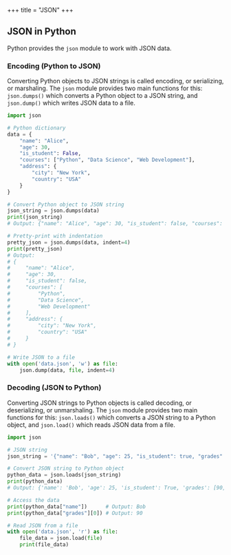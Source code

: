 +++
title = "JSON"
+++

## JSON in Python

Python provides the `json` module to work with JSON data.

### Encoding (Python to JSON)

Converting Python objects to JSON strings is called encoding, or serializing, or marshaling. The `json` module provides two main functions for this: `json.dumps()` which converts a Python object to a JSON string, and `json.dump()` which writes JSON data to a file.

```python
import json

# Python dictionary
data = {
    "name": "Alice",
    "age": 30,
    "is_student": False,
    "courses": ["Python", "Data Science", "Web Development"],
    "address": {
        "city": "New York",
        "country": "USA"
    }
}

# Convert Python object to JSON string
json_string = json.dumps(data)
print(json_string)
# Output: {"name": "Alice", "age": 30, "is_student": false, "courses": ["Python", "Data Science", "Web Development"], "address": {"city": "New York", "country": "USA"}}

# Pretty-print with indentation
pretty_json = json.dumps(data, indent=4)
print(pretty_json)
# Output:
# {
#     "name": "Alice",
#     "age": 30,
#     "is_student": false,
#     "courses": [
#         "Python",
#         "Data Science",
#         "Web Development"
#     ],
#     "address": {
#         "city": "New York",
#         "country": "USA"
#     }
# }

# Write JSON to a file
with open('data.json', 'w') as file:
    json.dump(data, file, indent=4)
```

### Decoding (JSON to Python)

Converting JSON strings to Python objects is called decoding, or deserializing, or unmarshaling. The `json` module provides two main functions for this: `json.loads()` which converts a JSON string to a Python object, and `json.load()` which reads JSON data from a file.

```python
import json

# JSON string
json_string = '{"name": "Bob", "age": 25, "is_student": true, "grades": [90, 85, 88]}'

# Convert JSON string to Python object
python_data = json.loads(json_string)
print(python_data)
# Output: {'name': 'Bob', 'age': 25, 'is_student': True, 'grades': [90, 85, 88]}

# Access the data
print(python_data["name"])      # Output: Bob
print(python_data["grades"][0]) # Output: 90

# Read JSON from a file
with open('data.json', 'r') as file:
    file_data = json.load(file)
    print(file_data)
```
